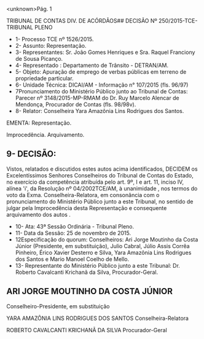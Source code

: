 &lt;unknown&gt;Pág. 1

TRIBUNAL DE CONTAS DIV. DE ACÓRDÃOS## DECISÃO Nº 250/2015-TCE-TRIBUNAL PLENO

- 1- Processo TCE nº 1526/2015.
- 2- Assunto: Representação.
- 3- Representantes: Sr. João Gomes Henriques e Sra. Raquel Franciony de Sousa Picanço.
- 4- Representado : Departamento de Trânsito -  DETRAN/AM.
- 5- Objeto: Apuração de emprego de verbas públicas em terreno de propriedade particular.
- 6- Unidade Técnica: DICAI/AM - Informação n° 107/2015 (fls. 96/97)
- 7Pronunciamento  do  Ministério  Público  junto  ao  Tribunal  de  Contas: Parecer  nº 3148/2015-MP-RMAM do Dr. Ruy Marcelo Alencar de Mendonça, Procurador de Contas (fls. 98/98v).
- 8- Relator: Conselheira Yara Amazônia Lins Rodrigues dos Santos.

EMENTA: Representação.

Improcedência. Arquivamento.

## 9- DECISÃO:

Vistos,  relatados  e  discutidos  estes  autos  acima  identificados, DECIDEM os Excelentíssimos Senhores Conselheiros do Tribunal de Contas do Estado,  no exercício da competência atribuída pelo art. 9º, I e art. 11, inciso IV, alínea 'i', da Resolução nº 04/2002TCE/AM, à unanimidade , nos termos do voto da Exma.  Conselheira-Relatora, em consonância com o pronunciamento do Ministério Público junto a este Tribunal, no sentido de julgar  pela  Improcedência desta  Representação  e  consequente arquivamento  dos autos .

- 10- Ata: 43ª Sessão Ordinária - Tribunal Pleno.
- 11- Data da Sessão: 25 de novembro de 2015.
- 12Especificação do quorum: Conselheiros: Ari Jorge Moutinho da Costa Júnior (Presidente, em substituição), Julio Cabral, Júlio Assis Corrêa Pinheiro, Érico Xavier Desterro e Silva, Yara Amazônia Lins Rodrigues dos Santos e Mario Manoel Coelho de Mello.
- 13-  Representante  do  Ministério Público  junto  a este Tribunal: Dr. Roberto  Cavalcanti Krichanã da Silva, Procurador-Geral.

## ARI JORGE MOUTINHO DA COSTA JÚNIOR

Conselheiro-Presidente, em substituição

YARA AMAZÔNIA LINS RODRIGUES DOS SANTOS Conselheira-Relatora

ROBERTO CAVALCANTI KRICHANÃ DA SILVA Procurador-Geral